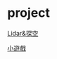 # project

[Lidar&探空](https://github.com/40957024O-steven/project/tree/main/Lidar%26%E6%8E%A2%E7%A9%BA)

[小遊戲](https://github.com/40957024O-steven/project/blob/main/%E9%81%8A%E6%88%B2/%E7%88%86%E6%89%93%E5%B0%8F%E9%BB%91.exe)
